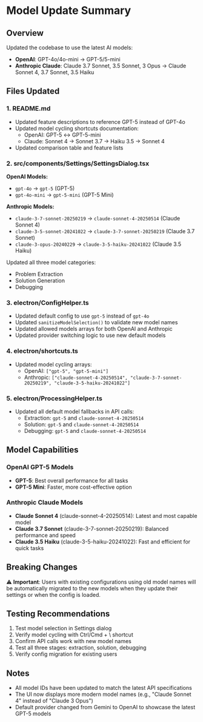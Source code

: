 # Model Update Summary

## Overview
Updated the codebase to use the latest AI models:
- **OpenAI**: GPT-4o/4o-mini → GPT-5/5-mini
- **Anthropic Claude**: Claude 3.7 Sonnet, 3.5 Sonnet, 3 Opus → Claude Sonnet 4, 3.7 Sonnet, 3.5 Haiku

## Files Updated

### 1. README.md
- Updated feature descriptions to reference GPT-5 instead of GPT-4o
- Updated model cycling shortcuts documentation:
  - OpenAI: GPT-5 ↔ GPT-5-mini
  - Claude: Sonnet 4 → Sonnet 3.7 → Haiku 3.5 → Sonnet 4
- Updated comparison table and feature lists

### 2. src/components/Settings/SettingsDialog.tsx
**OpenAI Models:**
- `gpt-4o` → `gpt-5` (GPT-5)
- `gpt-4o-mini` → `gpt-5-mini` (GPT-5 Mini)

**Anthropic Models:**
- `claude-3-7-sonnet-20250219` → `claude-sonnet-4-20250514` (Claude Sonnet 4)
- `claude-3-5-sonnet-20241022` → `claude-3-7-sonnet-20250219` (Claude 3.7 Sonnet)
- `claude-3-opus-20240229` → `claude-3-5-haiku-20241022` (Claude 3.5 Haiku)

Updated all three model categories:
- Problem Extraction
- Solution Generation
- Debugging

### 3. electron/ConfigHelper.ts
- Updated default config to use `gpt-5` instead of `gpt-4o`
- Updated `sanitizeModelSelection()` to validate new model names
- Updated allowed models arrays for both OpenAI and Anthropic
- Updated provider switching logic to use new default models

### 4. electron/shortcuts.ts
- Updated model cycling arrays:
  - OpenAI: `["gpt-5", "gpt-5-mini"]`
  - Anthropic: `["claude-sonnet-4-20250514", "claude-3-7-sonnet-20250219", "claude-3-5-haiku-20241022"]`

### 5. electron/ProcessingHelper.ts
- Updated all default model fallbacks in API calls:
  - Extraction: `gpt-5` and `claude-sonnet-4-20250514`
  - Solution: `gpt-5` and `claude-sonnet-4-20250514`
  - Debugging: `gpt-5` and `claude-sonnet-4-20250514`

## Model Capabilities

### OpenAI GPT-5 Models
- **GPT-5**: Best overall performance for all tasks
- **GPT-5 Mini**: Faster, more cost-effective option

### Anthropic Claude Models
- **Claude Sonnet 4** (claude-sonnet-4-20250514): Latest and most capable model
- **Claude 3.7 Sonnet** (claude-3-7-sonnet-20250219): Balanced performance and speed
- **Claude 3.5 Haiku** (claude-3-5-haiku-20241022): Fast and efficient for quick tasks

## Breaking Changes
⚠️ **Important**: Users with existing configurations using old model names will be automatically migrated to the new models when they update their settings or when the config is loaded.

## Testing Recommendations
1. Test model selection in Settings dialog
2. Verify model cycling with Ctrl/Cmd + \ shortcut
3. Confirm API calls work with new model names
4. Test all three stages: extraction, solution, debugging
5. Verify config migration for existing users

## Notes
- All model IDs have been updated to match the latest API specifications
- The UI now displays more modern model names (e.g., "Claude Sonnet 4" instead of "Claude 3 Opus")
- Default provider changed from Gemini to OpenAI to showcase the latest GPT-5 models
